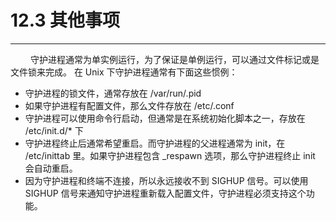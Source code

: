 # 12.3 其他事项
***

&emsp;&emsp;
守护进程通常为单实例运行，为了保证是单例运行，可以通过文件标记或是文件锁来完成。
在 Unix 下守护进程通常有下面这些惯例：

+ 守护进程的锁文件，通常存放在 /var/run/<name>.pid
+ 如果守护进程有配置文件，那么文件存放在 /etc/<name>.conf
+ 守护进程可以使用命令行启动，但通常是在系统初始化脚本之一，存放在 /etc/init.d/* 下
+ 守护进程终止后通常希望重启。而守护进程的父进程通常为 init，在 /etc/inittab 里。如果守护进程包含 \_respawn 选项，那么守护进程终止 init 会自动重启。
+ 因为守护进程和终端不连接，所以永远接收不到 SIGHUP 信号。可以使用 SIGHUP 信号来通知守护进程重新载入配置文件，守护进程必须支持这个功能。